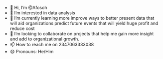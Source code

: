 - 👋 Hi, I’m @Afosoh
- 👀 I’m interested in data analysis
- 🌱 I’m currently learning more improve ways to better present data that will aid organizations predict future events that will yield huge profit and reduce cost
- 💞️ I’m looking to collaborate on projects that help me gain more insight and add to organizational growth.
- 📫 How to reach me on 2347063333038
- 😄 Pronouns: He/Him
